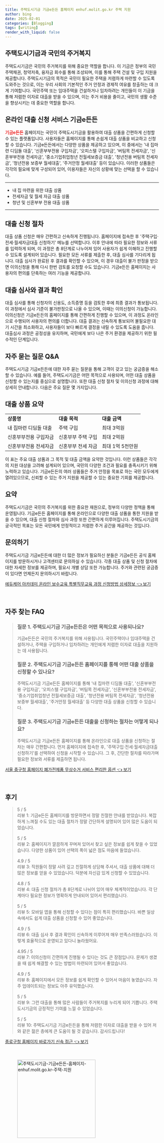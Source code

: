 ```yaml
---
title: 주택도시기금 기금e든든 홈페이지 enhuf.molit.go.kr 주택 지원
author: bing
date: 2025-02-01
categories: [Blogging]
tags: [writing]
render_with_liquid: false
---
```



<h2 id='주택도시기금과 국민의 주거복지'>주택도시기금과 국민의 주거복지</h2>

<p>주택도시기금은 국민의 주거복지를 위해 중요한 역할을 합니다. 이 기금은 정부의 국민주택채권, 청약저축, 융자금 회수를 통해 조성되며, 이를 통해 주택 건설 및 구입 지원을 제공합니다. 주택도시기금의 목적은 국민이 필요한 주택을 저렴하게 마련할 수 있도록 도와주는 것으로, 이는 우리 사회의 기본적인 주거 안정과 경제적 여유를 창출하는 데 크게 기여합니다. 국민주택 또는 임대주택을 건설하거나 임차하려는 개인들이 이 기금을 통해 저렴한 이자로 대출을 받을 수 있으며, 이는 주거 비용을 줄이고, 국민의 생활 수준을 향상시키는 데 중요한 역할을 합니다.</p>

<h2 id='온라인 대출 신청 서비스 기금e든든'>온라인 대출 신청 서비스 기금e든든</h2>

<p><b><span style="color: #ee2323;">기금e든든</span></b> 홈페이지는 국민이 주택도시기금을 활용하여 대출 상품을 간편하게 신청할 수 있는 플랫폼입니다. 사용자들은 홈페이지를 통해 손쉽게 대출 상품을 비교하고 신청할 수 있습니다. 기금e든든에서는 다양한 상품을 제공하고 있으며, 이 중에서는 '내 집마련 디딤돌 대출', '신혼부부전용 구입자금', '오피스텔 구입자금', '버팀목 전세자금', '신혼부부전용 전세자금', '중소기업취업청년 전월세보증금 대출', '청년전용 버팀목 전세자금', '청년전용 보증부 월세대출', '주거안정 월세대출' 등이 있습니다. 이러한 상품들은 각각의 필요에 맞게 구성되어 있어, 이용자들은 자신의 상황에 맞는 선택을 할 수 있습니다.</p>

<hr />

<ul>
    <li>내 집 마련을 위한 대출 상품</li>
    <li>전세자금 및 월세 자금 대출 상품</li>
    <li>청년 및 신혼부부 전용 대출 상품</li>
</ul>

<hr />

<h2 id='대출 신청 절차'>대출 신청 절차</h2>

<p>대출 상품 신청은 매우 간편하고 신속하게 진행됩니다. 홈페이지에 접속한 후 '주택구입·전세·월세자금대출 신청하기' 메뉴를 선택합니다. 이후 안내에 따라 필요한 정보와 서류를 입력하게 되며, 이 과정은 총 8단계로 나누어져 있어 사용자가 쉽게 이해하고 진행할 수 있도록 설계되어 있습니다. 필요한 모든 서류를 제출한 후, 대출 심사를 기다리게 됩니다. 대출 심사가 완료된 후 결과를 확인할 수 있으며, 이 경우 대출이 불가 판정을 받으면 이의신청을 통해 다시 한번 검토를 요청할 수도 있습니다. 기금e든든 홈페이지는 사용자의 편의를 단축하는 여러 기능을 제공합니다.</p>

<h2 id='대출 심사와 결과 확인'>대출 심사와 결과 확인</h2>

<p>대출 심사를 통해 신청자의 신용도, 소득증명 등을 검토한 후에 최종 결과가 통보됩니다. 이 과정에서 심사 기준이 불가판정으로 나올 수 있으며, 이때는 이의신청이 가능합니다. 이의신청은 기금e든든의 홈페이지를 통해 간편하게 진행할 수 있으며, 이 과정도 온라인으로 수행되어 사용자의 편의를 더합니다. 대출 결과는 신속하게 통보되어 불필요한 대기 시간을 최소화하고, 사용자들이 보다 빠르게 결정을 내릴 수 있도록 도움을 줍니다. 대출심사 과정은 공정성을 유지하며, 국민에게 보다 나은 주거 환경을 제공하기 위한 필수적인 단계입니다.</p>

<h2 id='자주 묻는 질문 Q&A'>자주 묻는 질문 Q&A</h2>

<p>주택도시기금 기금e든든에 대한 자주 묻는 질문을 통해 고객이 갖고 있는 궁금증을 해소할 수 있습니다. 예를 들어, 주택도시기금은 어떤 목적으로 사용되며, 어떤 대출 상품을 신청할 수 있는지를 중심으로 설명합니다. 또한 대출 신청 절차 및 이의신청 과정에 대해 상세히 안내합니다. 다음은 주요 질문 몇 가지입니다. </p>

<h2 id='대출 상품 요약'>대출 상품 요약</h2>

<table>
    <tr>
        <td><b>상품명</b></td>
        <td><b>대출 목적</b></td>
        <td><b>대출 금액</b></td>
    </tr>
    <tr>
        <td>내 집마련 디딤돌 대출</td>
        <td>주택 구입</td>
        <td>최대 3억원</td>
    </tr>
    <tr>
        <td>신혼부부전용 구입자금</td>
        <td>신혼부부 주택 구입</td>
        <td>최대 2억원</td>
    </tr>
    <tr>
        <td>신혼부부전용 전세자금</td>
        <td>신혼부부 전세 자금</td>
        <td>최대 1억 5천만원</td>
    </tr>
</table>

<p>이 표는 주요 대출 상품과 그 목적 및 대출 금액을 요약한 것입니다. 이런 상품들은 각각의 지원 대상을 고려해 설계되어 있으며, 국민의 다양한 조건과 필요를 충족시키기 위해 노력하고 있습니다. 기금e든든의 여러 상품들은 주거 안정을 목표로 하는 국민 모두에게 열려있으므로, 신뢰할 수 있는 주거 지원을 제공할 수 있는 중요한 기회를 제공합니다.</p>

<h2 id='요약'>요약</h2>

<p>주택도시기금은 국민의 주거복지를 위한 중요한 재원으로, 정부의 다양한 정책을 통해 운영됩니다. 기금e든든 홈페이지를 통해 온라인으로 다양한 대출 상품을 통한 지원을 받을 수 있으며, 대출 신청 절차와 심사 과정 또한 간편하게 이루어집니다. 주택도시기금의 궁극적인 목표는 모든 국민에게 안정적이고 저렴한 주거 공간을 제공하는 것입니다.</p>

<h2 id='문의하기'>문의하기</h2>

<p>주택도시기금 기금e든든에 대한 더 많은 정보가 필요하신 분들은 기금e든든 공식 홈페이지를 방문하시거나 고객센터로 문의하실 수 있습니다. 각종 대출 상품 및 신청 절차에 대한 자세한 정보를 제공하며, 필요시 개별 상담 또한 가능합니다. 주거와 관련된 궁금증이 있다면 언제든지 문의하시기 바랍니다.</p>


<p><a class="click-button" title="에듀케어 아카데미 온라인 보수교육 특별직무교육 과정 신청방법 상세정보" href="https://purplelist.github.io/posts/%EC%97%90%EB%93%80%EC%BC%80%EC%96%B4-%EC%95%84%EC%B9%B4%EB%8D%B0%EB%AF%B8-%EC%98%A8%EB%9D%BC%EC%9D%B8-%EB%B3%B4%EC%88%98%EA%B5%90%EC%9C%A1-%ED%8A%B9%EB%B3%84%EC%A7%81%EB%AC%B4%EA%B5%90%EC%9C%A1-%EA%B3%BC%EC%A0%95-%EC%8B%A0%EC%B2%AD%EB%B0%A9%EB%B2%95-%EC%83%81%EC%84%B8%EC%A0%95%EB%B3%B4/" rel="dofollow">에듀케어 아카데미 온라인 보수교육 특별직무교육 과정 신청방법 상세정보 👈 보기</a></p><br>
<h2 id='자주_찾는_FAQ'>자주 찾는 FAQ</h2>
<div itemscope="" itemtype="https://schema.org/FAQPage"> 
<blockquote> 
<div itemscope="" itemprop="mainEntity" itemtype="https://schema.org/Question"> 
<h3 itemprop="name">질문 1. 주택도시기금 기금e든든은 어떤 목적으로 사용되나요?</h3> 
<div itemscope="" itemprop="acceptedAnswer" itemtype="https://schema.org/Answer"> 
<span itemprop="text"> 
<p>기금e든든은 국민의 주거복지를 위해 사용됩니다. 국민주택이나 임대주택을 건설하거나, 주택을 구입하거나 임차하려는 개인에게 저렴한 이자로 대출을 지원하는 데 사용됩니다.</p> 
</span> 
</div> 
</div> 

<div itemscope="" itemprop="mainEntity" itemtype="https://schema.org/Question"> 
<h3 itemprop="name">질문 2. 주택도시기금 기금e든든 홈페이지를 통해 어떤 대출 상품을 신청할 수 있나요?</h3> 
<div itemscope="" itemprop="acceptedAnswer" itemtype="https://schema.org/Answer"> 
<span itemprop="text"> 
<p>주택도시기금 기금e든든 홈페이지를 통해 '내 집마련 디딤돌 대출', '신혼부부전용 구입자금', '오피스텔 구입자금', '버팀목 전세자금', '신혼부부전용 전세자금', '중소기업취업청년 전월세보증금 대출', '청년전용 버팀목 전세자금', '청년전용 보증부 월세대출', '주거안정 월세대출' 등 다양한 대출 상품을 신청할 수 있습니다.</p> 
</span> 
</div> 
</div> 

<div itemscope="" itemprop="mainEntity" itemtype="https://schema.org/Question"> 
<h3 itemprop="name">질문 3. 주택도시기금 기금e든든 대출을 신청하는 절차는 어떻게 되나요?</h3> 
<div itemscope="" itemprop="acceptedAnswer" itemtype="https://schema.org/Answer"> 
<span itemprop="text"> 
<p>주택도시기금 기금e든든 홈페이지를 통해 온라인으로 대출 상품을 신청하는 절차는 매우 간편합니다. 먼저 홈페이지에 접속한 후, '주택구입·전세·월세자금대출 신청하기'를 선택하여 신청을 시작할 수 있습니다. 그 후, 간단한 절차를 따라가며 필요한 정보와 서류를 제출하면 됩니다.</p> 
</span> 
</div> 
</div> 
</blockquote> 
</div>
<p><a class="click-button" title="서울 중구청 홈페이지 폐가전제품 무상수거 서비스 편리한 옵션" href="https://purplelist.github.io/posts/%EC%84%9C%EC%9A%B8-%EC%A4%91%EA%B5%AC%EC%B2%AD-%ED%99%88%ED%8E%98%EC%9D%B4%EC%A7%80-%ED%8F%90%EA%B0%80%EC%A0%84%EC%A0%9C%ED%92%88-%EB%AC%B4%EC%83%81%EC%88%98%EA%B1%B0-%EC%84%9C%EB%B9%84%EC%8A%A4-%ED%8E%B8%EB%A6%AC%ED%95%9C-%EC%98%B5%EC%85%98/" rel="dofollow">서울 중구청 홈페이지 폐가전제품 무상수거 서비스 편리한 옵션 👈 보기</a></p><br>
<h2 id='후기'>후기</h2>
<div itemscope itemtype="https://schema.org/Product">
  <blockquote>
  <div itemprop="review" itemscope itemtype="https://schema.org/Review">
      <div itemprop="reviewRating" itemscope itemtype="https://schema.org/Rating"> <span itemprop="ratingValue">5</span> / <span itemprop="bestRating">5</span> </div>
      <span itemprop="reviewBody">리뷰 1: 기금e든든 홈페이지를 방문하면서 정말 친절한 안내를 받았습니다. 복잡하게 느껴질 수도 있는 대출 절차가 정말 간단하게 설명되어 있어 많은 도움이 되었습니다.</span>
  </div>
  <br>
  <div itemprop="review" itemscope itemtype="https://schema.org/Review">
      <div itemprop="reviewRating" itemscope itemtype="https://schema.org/Rating"> <span itemprop="ratingValue">5</span> / <span itemprop="bestRating">5</span> </div>
      <span itemprop="reviewBody">리뷰 2: 홈페이지가 깔끔하게 꾸며져 있어서 찾고 싶은 정보를 쉽게 찾을 수 있었습니다. 다양한 상품이 있어 선택의 폭이 넓은 점도 마음에 들었습니다.</span>
  </div>
  <br>
  <div itemprop="review" itemscope itemtype="https://schema.org/Review">
      <div itemprop="reviewRating" itemscope itemtype="https://schema.org/Rating"> <span itemprop="ratingValue">4.9</span> / <span itemprop="bestRating">5</span> </div>
      <span itemprop="reviewBody">리뷰 3: 직원들이 정말 사려 깊고 친절하게 상담해 주셔서, 대출 상품에 대해 더 많은 정보를 얻을 수 있었습니다. 덕분에 자신감 있게 신청할 수 있었습니다.</span>
  </div>
  <br>
  <div itemprop="review" itemscope itemtype="https://schema.org/Review">
      <div itemprop="reviewRating" itemscope itemtype="https://schema.org/Rating"> <span itemprop="ratingValue">4.8</span> / <span itemprop="bestRating">5</span> </div>
      <span itemprop="reviewBody">리뷰 4: 대출 신청 절차가 총 8단계로 나뉘어 있어 매우 체계적이었습니다. 각 단계마다 필요한 정보가 명확하게 안내되어 있어서 편리했습니다.</span>
  </div>
  <br>
  <div itemprop="review" itemscope itemtype="https://schema.org/Review">
      <div itemprop="reviewRating" itemscope itemtype="https://schema.org/Rating"> <span itemprop="ratingValue">5</span> / <span itemprop="bestRating">5</span> </div>
      <span itemprop="reviewBody">리뷰 5: 모바일 앱을 통해 신청할 수 있다는 점이 특히 편리했습니다. 바쁜 일상 속에서도 쉽게 대출 상품을 신청할 수 있어 좋았습니다.</span>
  </div>
  <br>
  <div itemprop="review" itemscope itemtype="https://schema.org/Review">
      <div itemprop="reviewRating" itemscope itemtype="https://schema.org/Rating"> <span itemprop="ratingValue">4.9</span> / <span itemprop="bestRating">5</span> </div>
      <span itemprop="reviewBody">리뷰 6: 대출 심사 후 결과 확인이 신속하게 이루어져 매우 만족스러웠습니다. 이렇게 효율적으로 운영되고 있다니 놀라웠어요.</span>
  </div>
  <br>
  <div itemprop="review" itemscope itemtype="https://schema.org/Review">
      <div itemprop="reviewRating" itemscope itemtype="https://schema.org/Rating"> <span itemprop="ratingValue">4.95</span> / <span itemprop="bestRating">5</span> </div>
      <span itemprop="reviewBody">리뷰 7: 이의신청이 간편하게 진행될 수 있다는 것도 큰 장점입니다. 문제가 생겼을 때 쉽게 해결할 수 있는 방법이 마련되어 있어서 좋았습니다.</span>
  </div>
  <br>
  <div itemprop="review" itemscope itemtype="https://schema.org/Review">
      <div itemprop="reviewRating" itemscope itemtype="https://schema.org/Rating"> <span itemprop="ratingValue">4.9</span> / <span itemprop="bestRating">5</span> </div>
      <span itemprop="reviewBody">리뷰 8: 홈페이지에서 모든 정보를 쉽게 확인할 수 있어서 마음이 놓였습니다. 자주 업데이트되는 정보도 아주 유익했습니다.</span>
  </div>
  <br>
  <div itemprop="review" itemscope itemtype="https://schema.org/Review">
      <div itemprop="reviewRating" itemscope itemtype="https://schema.org/Rating"> <span itemprop="ratingValue">5</span> / <span itemprop="bestRating">5</span> </div>
      <span itemprop="reviewBody">리뷰 9: 그런 대출을 통해 많은 사람들이 주거복지를 누리게 되어 기쁩니다. 주택도시기금의 긍정적인 기여를 느낄 수 있었습니다.</span>
  </div>
  <br>
  <div itemprop="review" itemscope itemtype="https://schema.org/Review">
      <div itemprop="reviewRating" itemscope itemtype="https://schema.org/Rating"> <span itemprop="ratingValue">5</span> / <span itemprop="bestRating">5</span> </div>
      <span itemprop="reviewBody">리뷰 10: 주택도시기금 기금e든든을 통해 저렴한 이자로 대출을 받을 수 있어 저와 같은 젊은 층에게 큰 도움이 될 것 같습니다. 감사드립니다!</span>
  </div>
  </blockquote>
</div>
<p><a class="click-button" title="종로구청 홈페이지 바로가기 신속 접근" href="https://purplelist.github.io/posts/%EC%A2%85%EB%A1%9C%EA%B5%AC%EC%B2%AD-%ED%99%88%ED%8E%98%EC%9D%B4%EC%A7%80-%EB%B0%94%EB%A1%9C%EA%B0%80%EA%B8%B0-%EC%8B%A0%EC%86%8D-%EC%A0%91%EA%B7%BC/" rel="dofollow">종로구청 홈페이지 바로가기 신속 접근 👈 보기</a></p><br>
<figure class="image"><img src="https://purplelist.github.io/assets/img/thumbnail/주택도시기금-기금e든든-홈페이지-enhuf.molit.go.kr-주택-지원.webp" alt="주택도시기금-기금e든든-홈페이지-enhuf.molit.go.kr-주택-지원" width="256" height="256"></figure>